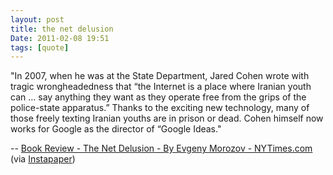 ```yaml
---
layout: post
title: the net delusion
Date: 2011-02-08 19:51
tags: [quote]
---
```

 

"In 2007, when he was at the State Department, Jared Cohen wrote with tragic wrongheadedness that “the Internet is a place where Iranian youth can … say anything they want as they operate free from the grips of the police-state apparatus.” Thanks to the exciting new technology, many of those freely texting Iranian youths are in prison or dead. Cohen himself now works for Google as the director of “Google Ideas."

-- [Book Review - The Net Delusion - By Evgeny Morozov - NYTimes.com](http://www.nytimes.com/2011/02/06/books/review/Siegel-t.html?nl=books&emc=booksupdateema3&pagewanted=print) (via [Instapaper](http://www.instapaper.com/))

